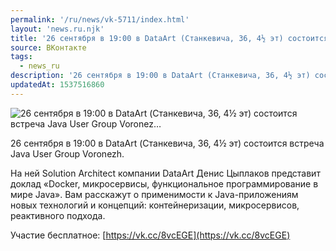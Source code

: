 ```yaml
---
permalink: '/ru/news/vk-5711/index.html'
layout: 'news.ru.njk'
title: '26 сентября в 19:00 в DataArt (Станкевича, 36, 4½ эт) состоится встреча Java User Group Voronez…'
source: ВКонтакте
tags:
  - news_ru
description: '26 сентября в 19:00 в DataArt (Станкевича, 36, 4½ эт) состоится встреча Java User Group Voronez…'
updatedAt: 1537516860
---
```

![26 сентября в 19:00 в DataArt (Станкевича, 36, 4½ эт) состоится встреча Java User Group Voronez…](https://sun9-11.userapi.com/impf/rqLGJZ6DJvaORGixNrpUZX45ni6x8zBO27nf_g/lH_wWkLUSRw.jpg?size=1280x808&quality=96&sign=f9ed354fde360f5bcd310f37d21a7513&c_uniq_tag=DELgafwK2JVH3QYZL-nkYdi00MWATbghLXzAefKqHx4&type=album)

26 сентября в 19:00 в DataArt (Станкевича, 36, 4½ эт) состоится встреча Java User Group Voronezh.

На ней Solution Architect компании DataArt Денис Цыплаков представит доклад «Docker, микросервисы, функциональное программирование в мире Java». Вам расскажут о применимости к Java-приложениям новых технологий и концепций: контейнеризации, микросервисов, реактивного подхода.

Участие бесплатное: [https://vk.cc/8vcEGE](https://vk.cc/8vcEGE)
